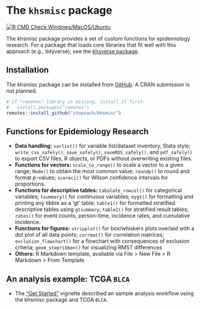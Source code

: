
# The `khsmisc` package

<!-- badges: start -->
[![R CMD Check Windows/MacOS/Ubuntu](https://github.com/stopsack/khsmisc/actions/workflows/r.yml/badge.svg)](https://github.com/stopsack/khsmisc/actions/workflows/r.yml)
<!-- badges: end -->

The khsmisc package provides a set of custom functions for epidemiology
research. For a package that loads core libraries that fit well with
this approach (e.g., tidyverse), see the [khsverse
package](https://stopsack.github.io/khsverse).

## Installation

The khsmisc package can be installed from
[GitHub](https://github.com/stopsack/khsmisc). A CRAN submission is not
planned.

``` r
# if "remotes" library is missing, install it first:
#   install.packages("remotes")
remotes::install_github("stopsack/khsmisc")
```

## Functions for Epidemiology Research

-   **Data handling:** `varlist()` for variable list/dataset inventory,
    Stata style; `write_csv_safely()`, `save_safely()`,
    `saveRDS_safely()`, and `pdf_safely()` to export CSV files, R
    objects, or PDFs without overwriting existing files.
-   **Functions for vectors:** `scale_to_range()` to scale a vector to a
    given range; `Mode()` to obtain the most common value; `roundp()` to
    round and format *p*-values; `scoreci()` for Wilson confidence
    intervals for proportions.
-   **Functions for descriptive tables:** `tabulate_rowcol()` for
    categorical variables; `tsummary()` for continuous variables;
    `mygt()` for formatting and printing any tibble as a ‘gt’ table;
    `table1()` for formatted stratified descriptive tables using
    `gtsummary`; `table2()` for stratified result tables; `rates()` for
    event counts, person-time, incidence rates, and cumulative
    incidence.
-   **Functions for figures:** `stripplot()` for box/whiskers plots
    overlaid with a dot plot of all data points; `corrmat()` for
    correlation matrices; `exclusion_flowchart()` for a flowchart with
    consequences of exclusion criteria; `geom_stepribbon()` for
    visualizing RMST differences
-   **Others:** R Markdown template, available via File &gt; New
    File &gt; R Markdown &gt; From Template.

## An analysis example: TCGA `BLCA`

-   The [“Get Started”](articles/khsmisc.html) vignette described an
    sample analysis workflow using the khsmisc package and TCGA `BLCA`.
